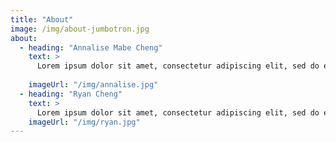 ```yaml
---
title: "About"
image: /img/about-jumbotron.jpg
about:
  - heading: "Annalise Mabe Cheng"
    text: >
      Lorem ipsum dolor sit amet, consectetur adipiscing elit, sed do eiusmod tempor incididunt ut labore et dolore magna aliqua. Ut enim ad minim veniam, quis nostrud exercitation ullamco laboris nisi ut aliquip.
      
    imageUrl: "/img/annalise.jpg"
  - heading: "Ryan Cheng"
    text: >
      Lorem ipsum dolor sit amet, consectetur adipiscing elit, sed do eiusmod tempor incididunt ut labore et dolore magna aliqua. Ut enim ad minim veniam, quis nostrud exercitation ullamco laboris nisi elit, sed do eiusmod tempor.
    imageUrl: "/img/ryan.jpg"
---
```

